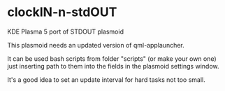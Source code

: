 # clockIN-n-stdOUT
KDE Plasma 5 port of STDOUT plasmoid

This plasmoid needs an updated version of qml-applauncher.

It can be used bash scripts from folder "scripts" (or make your own one) just inserting path to them into the fields in the plasmoid settings window. 

It's a good idea to set an update interval for hard tasks not too small. 
